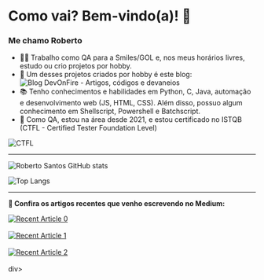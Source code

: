 # Como vai? Bem-vindo(a)! 👋
### Me chamo Roberto 

- 👨‍💻 Trabalho como QA para a Smiles/GOL e, nos meus horários livres, estudo ou crio projetos por hobby.
- 📌 Um desses projetos criados por hobby é este blog: ![Blog DevOnFire - Artigos, códigos e devaneios](https://devonfire.blog)
- 📚 Tenho conhecimentos e habilidades em Python, C, Java, automação e desenvolvimento web (JS, HTML, CSS). Além disso, possuo algum conhecimento em Shellscript, Powershell e Batchscript.
- 📌 Como QA, estou na área desde 2021, e estou certificado no ISTQB (CTFL - Certified Tester Foundation Level)

![CTFL](CTFL_logo1.png)

-------------------------------------------------------------------------

 ![Roberto Santos GitHub stats](https://github-readme-stats.vercel.app/api?username=robsings&show_icons=true&theme=tokyonight&border_radius=50&rank_icon=github)  
 
![Top Langs](https://github-readme-stats.vercel.app/api/top-langs/?username=robsings&layout=compact&theme=tokyonight&border_radius=50)

-------------------------------------------------------------------------

**📝 Confira os artigos recentes que venho escrevendo no Medium:**
<div>
<a target="_blank" href="https://github-readme-medium-recent-article.vercel.app/medium/@rob.sings/0"><img src="https://github-readme-medium-recent-article.vercel.app/medium/@rob.sings/0" alt="Recent Article 0" style="width=100vw;height=300px;"><br><br> 
<a target="_blank" href="https://github-readme-medium-recent-article.vercel.app/medium/@rob.sings/1"><img src="https://github-readme-medium-recent-article.vercel.app/medium/@rob.sings/1" alt="Recent Article 1"><br><br>
<a target="_blank" href="https://github-readme-medium-recent-article.vercel.app/medium/@rob.sings/2"><img src="https://github-readme-medium-recent-article.vercel.app/medium/@rob.sings/2" alt="Recent Article 2"><br><br> 
</a>div>
